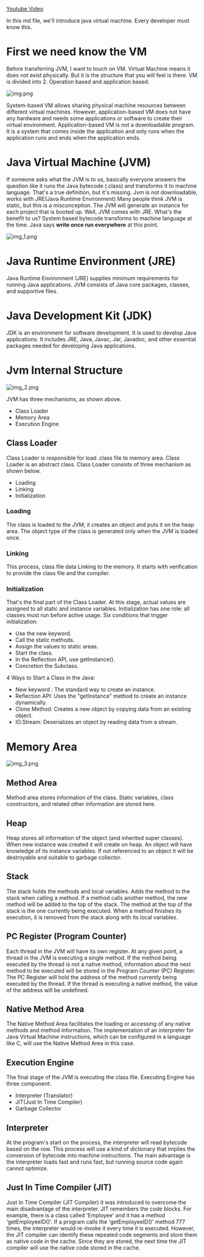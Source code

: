 [Youtube Video](https://www.youtube.com/watch?v=x35Bg7jud44&ab_channel=SonKodB%C3%BCk%C3%BCc%C3%BC)

In this md file, we'll introduce java virtual machine. Every developer must know this.

# First we need know the VM
Before transferring JVM, I want to touch on VM. Virtual Machine means it does not exist physically. But it is the structure that you will feel is there. VM is divided into 2. Operation based and application based.

![img.png](img.png)

System-based VM allows sharing physical machine resources between different virtual machines. However, application-based VM does not have any hardware and needs some applications or software to create their virtual environment. Application-based VM is not a downloadable program. It is a system that comes inside the application and only runs when the application runs and ends when the application ends.

# Java Virtual Machine (JVM)
If someone asks what the JVM is to us, basically everyone answers the question like it runs the Java bytecode (.class) and transforms it to machine language.
That's a true definition, but it's missing. Jvm is not downloadable, works with JRE(Java Runtime Environment)
Many people think JVM is static, but this is a misconception. The JVM will generate an instance for each project that is booted up.
Well, JVM comes with JRE. What's the benefit to us? System based bytecode transforms to machine language at the time. Java says **write once run everywhere** at this point.

![img_1.png](img_1.png)

# Java Runtime Environment (JRE)
Java Runtime Environment (JRE) supplies minimum requirements for running Java applications.
JVM consists of Java core packages, classes, and supportive files.

# Java Development Kit (JDK)
JDK is an environment for software development. It is used to develop Java applications.
It includes JRE, Java, Javac, Jar, Javadoc, and other essential packages needed for developing Java applications.

# Jvm Internal Structure

![img_2.png](img_2.png)

JVM has three mechanisms, as shown above.
- Class Loader
- Memory Area
- Execution Engine

## Class Loader
Class Loader is responsible for load .class file to memory area. Class Loader is an abstract class. 
Class Loader consists of three mechanism as shown below.

- Loading
- Linking
- Initialization

### Loading
The class is loaded to the JVM; it creates an object and puts it on the heap area.
The object type of the class is generated only when the JVM is loaded once.

### Linking
This process, class file data Linking to the memory. 
It starts with verification to provide the class file and the compiler.

### Initialization
That's the final part of the Class Loader. At this stage, actual values are assigned to all static and instance variables.
Initialization has one role: all classes must run before active usage. Six conditions that trigger initialization:
- Use the new keyword.
- Call the static methods.
- Assign the values to static areas.
- Start the class.
- In the Reflection API, use getInstance().
- Concretion the Subclass.

4 Ways to Start a Class in the Java:
- New keyword : The standard way to create an instance.
- Reflection API: Uses the "getInstance" method to create an instance dynamically.
- Clone Method: Creates a new object by copying data from an existing object.
- IO.Stream: Deserializes an object by reading data from a stream.

# Memory Area
![img_3.png](img_3.png)

## Method Area
Method area stores information of the class. Static variables, class constructors, and related other information are stored here.
## Heap
Heap stores all information of the object (and inherited super classes). When new instance was created it will create on heap. An object will have knowledge of its instance variables.
If not referenced to an object it will be destroyable and suitable to garbage collector.

## Stack
The stack holds the methods and local variables. Adds the method to the stack when calling a method. If a method calls another method, the new method will be added to the top of the stack.
The method at the top of the stack is the one currently being executed. When a method finishes its execution, it is removed from the stack along with its local variables.

## PC Register (Program Counter)
Each thread in the JVM will have its own register. At any given point, 
a thread in the JVM is executing a single method. 
If the method being executed by the thread is not a native method, 
information about the next method to be executed will be stored in the Program Counter (PC) Register. 
The PC Register will hold the address of the method currently being executed by the thread. 
If the thread is executing a native method, the value of the address will be undefined.

## Native Method Area
The Native Method Area facilitates the loading or accessing of any native methods and method information. 
The implementation of an interpreter for Java Virtual Machine instructions, 
which can be configured in a language like C, will use the Native Method Area in this case.

## Execution Engine
The final stage of the JVM is executing the class file. Executing Engine has three component:
- Interpreter (Translator)
- JIT(Just In Time Compiler)
- Garbage Collector

## Interpreter
At the program's start on the process, the interpreter will read bytecode based on the row.
This process will use a kind of dictionary that implies the conversion of bytecode into machine instructions.
The main advantage is the interpreter loads fast and runs fast, but running source code again cannot optimize.

## Just In Time Compiler (JIT)
Just In Time Compiler (JIT Compiler) it was introduced to overcome the main disadvantage of the interpreter.
JIT remembers the code blocks. For example, there is a class called 'Employee' and it has a method 'getEmployeeID()'. If a program calls the 'getEmployeeID()' method 777 times, the interpreter would re-invoke it every time it is executed. However, the JIT compiler can identify these repeated code segments and store them as native code in the cache. Since they are stored,
the next time the JIT compiler will use the native code stored in the cache.
